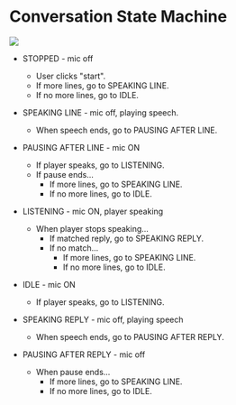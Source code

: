 # Conversation State Machine

![](/Users/erikrhermansen/Documents/wisp/src/conversations/conversationState.png)

* STOPPED - mic off
  * User clicks "start".
  * If more lines, go to SPEAKING LINE.
  * If no more lines, go to IDLE.
  
* SPEAKING LINE - mic off, playing speech.
  * When speech ends, go to PAUSING AFTER LINE.
  
* PAUSING AFTER LINE - mic ON
  * If player speaks, go to LISTENING.
  * If pause ends...
    * If more lines, go to SPEAKING LINE.
    * If no more lines, go to IDLE.
    
* LISTENING - mic ON, player speaking
  * When player stops speaking...
    * If matched reply, go to SPEAKING REPLY.
    * If no match...
      * If more lines, go to SPEAKING LINE.
      * If no more lines, go to IDLE.
      
* IDLE - mic ON
  * If player speaks, go to LISTENING.
  
* SPEAKING REPLY - mic off, playing speech
  * When speech ends, go to PAUSING AFTER REPLY.
  
* PAUSING AFTER REPLY - mic off
  * When pause ends...
    * If more lines, go to SPEAKING LINE.
    * If no more lines, go to IDLE.

